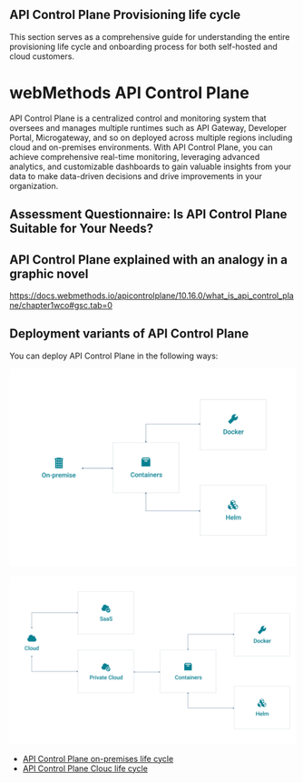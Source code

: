 ## API Control Plane Provisioning life cycle

This section serves as a comprehensive guide for understanding the entire provisioning life cycle and onboarding process for both self-hosted and cloud customers.

# webMethods API Control Plane

API Control Plane is a centralized control and monitoring system that oversees and manages multiple runtimes such as API Gateway, Developer Portal, Microgateway, and so on deployed across multiple regions including cloud and on-premises environments. With API Control Plane, you can achieve comprehensive real-time monitoring, leveraging advanced analytics, and customizable dashboards to gain valuable insights from your data to make data-driven decisions and drive improvements in your organization.

## Assessment Questionnaire: Is API Control Plane Suitable for Your Needs?

## API Control Plane explained with an analogy in a graphic novel
https://docs.webmethods.io/apicontrolplane/10.16.0/what_is_api_control_plane/chapter1wco#gsc.tab=0

## Deployment variants of API Control Plane

You can deploy API Control Plane in the following ways:

![image](/attachments/on-prem_deployment.png)

![image](/attachments/cloud_deployment.png)

*	[API Control Plane on-premises life cycle](on_prem_lifecycle/README.md)
*	[API Control Plane Clouc life cycle](cloud_lifecycle/README.md)




